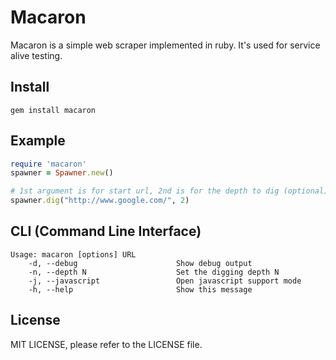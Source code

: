 # Macaron
Macaron is a simple web scraper implemented in ruby. It's used for service alive testing.

## Install
    gem install macaron

## Example
```ruby
require 'macaron'
spawner = Spawner.new()

# 1st argument is for start url, 2nd is for the depth to dig (optional)
spawner.dig("http://www.google.com/", 2)
```

## CLI (Command Line Interface)
```
Usage: macaron [options] URL
    -d, --debug                      Show debug output
    -n, --depth N                    Set the digging depth N
    -j, --javascript                 Open javascript support mode
    -h, --help                       Show this message
```

## License
MIT LICENSE, please refer to the LICENSE file.
